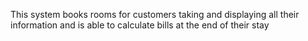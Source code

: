 This system books rooms for customers taking and displaying all their information and is able to calculate bills at the end of their stay
